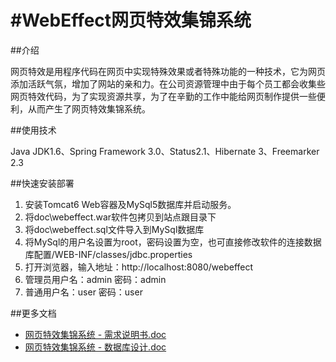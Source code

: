 #WebEffect网页特效集锦系统
=========

##介绍

网页特效是用程序代码在网页中实现特殊效果或者特殊功能的一种技术，它为网页添加活跃气氛，增加了网站的亲和力。在公司资源管理中由于每个员工都会收集些网页特效代码，为了实现资源共享，为了在辛勤的工作中能给网页制作提供一些便利，从而产生了网页特效集锦系统。

##使用技术

Java JDK1.6、Spring Framework 3.0、Status2.1、Hibernate 3、Freemarker 2.3

##快速安装部署

1. 安装Tomcat6 Web容器及MySql5数据库并启动服务。
2. 将doc\webeffect.war软件包拷贝到站点跟目录下
3. 将doc\webeffect.sql文件导入到MySql数据库
4. 将MySql的用户名设置为root，密码设置为空，也可直接修改软件的连接数据库配置/WEB-INF/classes/jdbc.properties
5. 打开浏览器，输入地址：http://localhost:8080/webeffect
6. 管理员用户名：admin 密码：admin
7. 普通用户名：user 密码：user

##更多文档

* [网页特效集锦系统 - 需求说明书.doc]()
* [网页特效集锦系统 - 数据库设计.doc]()
